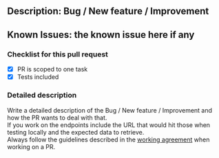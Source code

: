 ## Description: Bug / New feature / Improvement 

## Known Issues: the known issue here if any

### Checklist for this pull request

- [x] PR is scoped to one task
- [x] Tests included

### Detailed description

Write a detailed description of the Bug / New feature / Improvement and how the PR wants to deal with that.  
If you work on the endpoints include the URL that would hit those when testing locally and the expected data to retrieve.  
Always follow the guidelines described in the [working agreement](https://github.com/applicaster/zapp-awesome/blob/master/working_agreements.md) when working on a PR.